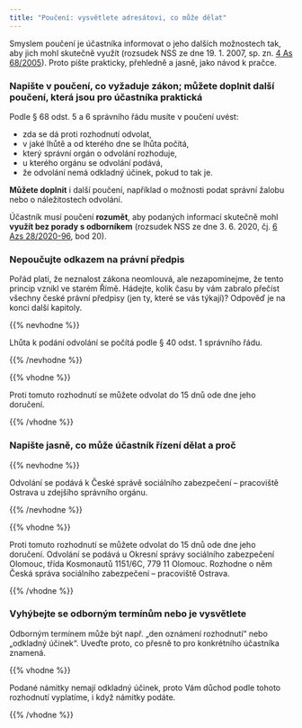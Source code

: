 ```yaml
---
title: "Poučení: vysvětlete adresátovi, co může dělat"
---
```

Smyslem poučení je účastníka informovat o jeho dalších možnostech tak, aby jich mohl skutečně využít (rozsudek NSS ze dne 19. 1. 2007, sp. zn. [4 As 68/2005](https://vyhledavac.nssoud.cz/DokumentOriginal/Html/248400)). Proto pište prakticky, přehledně a jasně, jako návod k pračce.

### Napište v poučení, co vyžaduje zákon; můžete doplnit další poučení, která jsou pro účastníka praktická

Podle § 68 odst. 5 a 6 správního řádu musíte v poučení uvést:

* zda se dá proti rozhodnutí odvolat,
* v jaké lhůtě a od kterého dne se lhůta počítá,
* který správní orgán o odvolání rozhoduje,
* u kterého orgánu se odvolání podává,
* že odvolání nemá odkladný účinek, pokud to tak je.

**Můžete doplnit** i další poučení, například o možnosti podat správní žalobu nebo o náležitostech odvolání.

Účastník musí poučení **rozumět**, aby podaných informací skutečně mohl **využít bez porady s odborníkem** (rozsudek NSS ze dne 3. 6. 2020, čj. [6 Azs 28/2020-96](https://vyhledavac.nssoud.cz/DokumentOriginal/Html/654938), bod 20).

### Nepoučujte odkazem na právní předpis

Pořád platí, že neznalost zákona neomlouvá, ale nezapomínejme, že tento princip vznikl ve starém Římě. Hádejte, kolik času by vám zabralo přečíst všechny české právní předpisy (jen ty, které se vás týkají)? Odpověď je na konci další kapitoly.

{{% nevhodne %}}

Lhůta k podání odvolání se počítá podle § 40 odst. 1 správního řádu.

{{% /nevhodne %}}

{{% vhodne %}}

Proti tomuto rozhodnutí se můžete odvolat do 15 dnů ode dne jeho doručení.

{{% /vhodne %}}

### Napište jasně, co může účastník řízení dělat a proč

{{% nevhodne %}}

Odvolání se podává k České správě sociálního zabezpečení – pracoviště Ostrava u zdejšího správního orgánu.

{{% /nevhodne %}}

{{% vhodne %}}

Proti tomuto rozhodnutí se můžete odvolat do 15 dnů ode dne jeho doručení. Odvolání se podává u Okresní správy sociálního zabezpečení Olomouc, třída Kosmonautů 1151/6C, 779 11 Olomouc. Rozhodne o něm Česká správa sociálního zabezpečení – pracoviště Ostrava.

{{% /vhodne %}}

### Vyhýbejte se odborným termínům nebo je vysvětlete

Odborným termínem může být např. „den oznámení rozhodnutí“ nebo „odkladný účinek“. Uveďte proto, co přesně to pro konkrétního účastníka znamená.

{{% vhodne %}}

Podané námitky nemají odkladný účinek, proto Vám důchod podle tohoto rozhodnutí vyplatíme, i když námitky podáte.

{{% /vhodne %}}